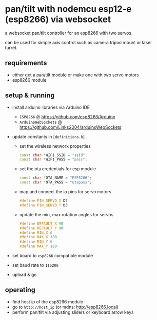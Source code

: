 # pan/tilt with nodemcu esp12-e (esp8266) via websocket

a websocket pan/tilt controller for an esp8266 with two servos.

can be used for simple axis control such as camera tripod mount or laser turret.

## requirements
- either get a pan/tilt module or make one with two servo motors
- esp8266 module

## setup & running
- install arduino libraries via Arduino IDE
  - `ESP8266` @ https://github.com/esp8266/Arduino
  - `ArduinoWebSockets` @ https://github.com/Links2004/arduinoWebSockets

- update constants in [`definitions.h`] 

  - set the wireless network properties
    ```cpp
    const char *WIFI_SSID = "ssid";
    const char *WIFI_PASS = "pass";
    ```

  - set the ota credentials for esp module
    ```cpp
    const char *OTA_NAME = "ESP8266"; 
    const char *OTA_PASS = "otapass";
    ```

  - map and connect the io pins for servo motors
    ```cpp
    #define PIN_SERVO_X D2
    #define PIN_SERVO_Y D3
    ```

  - update the min, max rotation angles for servos  
    ```cpp
    #define DEFAULT_X 90
    #define DEFAULT_Y 90
    #define MIN_X 0
    #define MAX_X 180
    #define MIN_Y 6
    #define MAX_Y 180
    ```

- set board to `esp8266` compatible module
- set baud rate to `115200`
- upload & go

## operating
- find host ip of the esp8266 module 
- go to `http://host_ip` (or mdns: http://esp8266.local)
- perform pan/tilt via adjusting sliders or keyboard arrow keys
